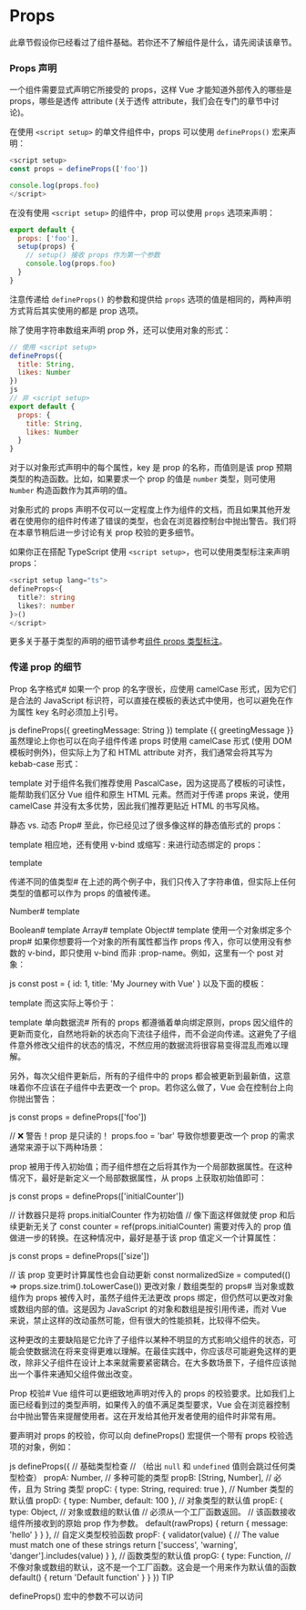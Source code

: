 # Props
此章节假设你已经看过了组件基础。若你还不了解组件是什么，请先阅读该章节。

### Props 声明
一个组件需要显式声明它所接受的 props，这样 Vue 才能知道外部传入的哪些是 props，哪些是透传 attribute (关于透传 attribute，我们会在专门的章节中讨论)。

在使用 `<script setup>` 的单文件组件中，props 可以使用 `defineProps()` 宏来声明：

```js
<script setup>
const props = defineProps(['foo'])

console.log(props.foo)
</script>
```
在没有使用 `<script setup>` 的组件中，prop 可以使用 `props` 选项来声明：

```js
export default {
  props: ['foo'],
  setup(props) {
    // setup() 接收 props 作为第一个参数
    console.log(props.foo)
  }
}
```
注意传递给 `defineProps()` 的参数和提供给 `props` 选项的值是相同的，两种声明方式背后其实使用的都是 prop 选项。

除了使用字符串数组来声明 prop 外，还可以使用对象的形式：

```js
// 使用 <script setup>
defineProps({
  title: String,
  likes: Number
})
js
// 非 <script setup>
export default {
  props: {
    title: String,
    likes: Number
  }
}
```
对于以对象形式声明中的每个属性，key 是 prop 的名称，而值则是该 prop 预期类型的构造函数。比如，如果要求一个 prop 的值是 `number` 类型，则可使用 `Number` 构造函数作为其声明的值。

对象形式的 props 声明不仅可以一定程度上作为组件的文档，而且如果其他开发者在使用你的组件时传递了错误的类型，也会在浏览器控制台中抛出警告。我们将在本章节稍后进一步讨论有关 prop 校验的更多细节。

如果你正在搭配 TypeScript 使用 `<script setup>`，也可以使用类型标注来声明 props：

```ts
<script setup lang="ts">
defineProps<{
  title?: string
  likes?: number
}>()
</script>
```
更多关于基于类型的声明的细节请参考[组件 props 类型标注]()。

### 传递 prop 的细节
Prop 名字格式#
如果一个 prop 的名字很长，应使用 camelCase 形式，因为它们是合法的 JavaScript 标识符，可以直接在模板的表达式中使用，也可以避免在作为属性 key 名时必须加上引号。

js
defineProps({
  greetingMessage: String
})
template
<span>{{ greetingMessage }}</span>
虽然理论上你也可以在向子组件传递 props 时使用 camelCase 形式 (使用 DOM 模板时例外)，但实际上为了和 HTML attribute 对齐，我们通常会将其写为 kebab-case 形式：

template
<MyComponent greeting-message="hello" />
对于组件名我们推荐使用 PascalCase，因为这提高了模板的可读性，能帮助我们区分 Vue 组件和原生 HTML 元素。然而对于传递 props 来说，使用 camelCase 并没有太多优势，因此我们推荐更贴近 HTML 的书写风格。

静态 vs. 动态 Prop#
至此，你已经见过了很多像这样的静态值形式的 props：

template
<BlogPost title="My journey with Vue" />
相应地，还有使用 v-bind 或缩写 : 来进行动态绑定的 props：

template
<!-- 根据一个变量的值动态传入 -->
<BlogPost :title="post.title" />

<!-- 根据一个更复杂表达式的值动态传入 -->
<BlogPost :title="post.title + ' by ' + post.author.name" />
传递不同的值类型#
在上述的两个例子中，我们只传入了字符串值，但实际上任何类型的值都可以作为 props 的值被传递。

Number#
template
<!-- 虽然 `42` 是个常量，我们还是需要使用 v-bind -->
<!-- 因为这是一个 JavaScript 表达式而不是一个字符串 -->
<BlogPost :likes="42" />

<!-- 根据一个变量的值动态传入 -->
<BlogPost :likes="post.likes" />
Boolean#
template
<!-- 仅写上 prop 但不传值，会隐式转换为 `true` -->
<BlogPost is-published />

<!-- 虽然 `false` 是静态的值，我们还是需要使用 v-bind -->
<!-- 因为这是一个 JavaScript 表达式而不是一个字符串 -->
<BlogPost :is-published="false" />

<!-- 根据一个变量的值动态传入 -->
<BlogPost :is-published="post.isPublished" />
Array#
template
<!-- 虽然这个数组是个常量，我们还是需要使用 v-bind -->
<!-- 因为这是一个 JavaScript 表达式而不是一个字符串 -->
<BlogPost :comment-ids="[234, 266, 273]" />

<!-- 根据一个变量的值动态传入 -->
<BlogPost :comment-ids="post.commentIds" />
Object#
template
<!-- 虽然这个对象字面量是个常量，我们还是需要使用 v-bind -->
<!-- 因为这是一个 JavaScript 表达式而不是一个字符串 -->
<BlogPost
  :author="{
    name: 'Veronica',
    company: 'Veridian Dynamics'
  }"
 />

<!-- 根据一个变量的值动态传入 -->
<BlogPost :author="post.author" />
使用一个对象绑定多个 prop#
如果你想要将一个对象的所有属性都当作 props 传入，你可以使用没有参数的 v-bind，即只使用 v-bind 而非 :prop-name。例如，这里有一个 post 对象：

js
const post = {
  id: 1,
  title: 'My Journey with Vue'
}
以及下面的模板：

template
<BlogPost v-bind="post" />
而这实际上等价于：

template
<BlogPost :id="post.id" :title="post.title" />
单向数据流#
所有的 props 都遵循着单向绑定原则，props 因父组件的更新而变化，自然地将新的状态向下流往子组件，而不会逆向传递。这避免了子组件意外修改父组件的状态的情况，不然应用的数据流将很容易变得混乱而难以理解。

另外，每次父组件更新后，所有的子组件中的 props 都会被更新到最新值，这意味着你不应该在子组件中去更改一个 prop。若你这么做了，Vue 会在控制台上向你抛出警告：

js
const props = defineProps(['foo'])

// ❌ 警告！prop 是只读的！
props.foo = 'bar'
导致你想要更改一个 prop 的需求通常来源于以下两种场景：

prop 被用于传入初始值；而子组件想在之后将其作为一个局部数据属性。在这种情况下，最好是新定义一个局部数据属性，从 props 上获取初始值即可：

js
const props = defineProps(['initialCounter'])

// 计数器只是将 props.initialCounter 作为初始值
// 像下面这样做就使 prop 和后续更新无关了
const counter = ref(props.initialCounter)
需要对传入的 prop 值做进一步的转换。在这种情况中，最好是基于该 prop 值定义一个计算属性：

js
const props = defineProps(['size'])

// 该 prop 变更时计算属性也会自动更新
const normalizedSize = computed(() => props.size.trim().toLowerCase())
更改对象 / 数组类型的 props#
当对象或数组作为 props 被传入时，虽然子组件无法更改 props 绑定，但仍然可以更改对象或数组内部的值。这是因为 JavaScript 的对象和数组是按引用传递，而对 Vue 来说，禁止这样的改动虽然可能，但有很大的性能损耗，比较得不偿失。

这种更改的主要缺陷是它允许了子组件以某种不明显的方式影响父组件的状态，可能会使数据流在将来变得更难以理解。在最佳实践中，你应该尽可能避免这样的更改，除非父子组件在设计上本来就需要紧密耦合。在大多数场景下，子组件应该抛出一个事件来通知父组件做出改变。

Prop 校验#
Vue 组件可以更细致地声明对传入的 props 的校验要求。比如我们上面已经看到过的类型声明，如果传入的值不满足类型要求，Vue 会在浏览器控制台中抛出警告来提醒使用者。这在开发给其他开发者使用的组件时非常有用。

要声明对 props 的校验，你可以向 defineProps() 宏提供一个带有 props 校验选项的对象，例如：

js
defineProps({
  // 基础类型检查
  // （给出 `null` 和 `undefined` 值则会跳过任何类型检查）
  propA: Number,
  // 多种可能的类型
  propB: [String, Number],
  // 必传，且为 String 类型
  propC: {
    type: String,
    required: true
  },
  // Number 类型的默认值
  propD: {
    type: Number,
    default: 100
  },
  // 对象类型的默认值
  propE: {
    type: Object,
    // 对象或数组的默认值
    // 必须从一个工厂函数返回。
    // 该函数接收组件所接收到的原始 prop 作为参数。
    default(rawProps) {
      return { message: 'hello' }
    }
  },
  // 自定义类型校验函数
  propF: {
    validator(value) {
      // The value must match one of these strings
      return ['success', 'warning', 'danger'].includes(value)
    }
  },
  // 函数类型的默认值
  propG: {
    type: Function,
    // 不像对象或数组的默认，这不是一个工厂函数。这会是一个用来作为默认值的函数
    default() {
      return 'Default function'
    }
  }
})
TIP

defineProps() 宏中的参数不可以访问 <script setup> 中定义的其他变量，因为在编译时整个表达式都会被移到外部的函数中。

一些补充细节：

所有 prop 默认都是可选的，除非声明了 required: true。

除 Boolean 外的未传递的可选 prop 将会有一个默认值 undefined。

Boolean 类型的未传递 prop 将被转换为 false。这可以通过为它设置 default 来更改——例如：设置为 default: undefined 将与非布尔类型的 prop 的行为保持一致。

如果声明了 default 值，那么在 prop 的值被解析为 undefined 时，无论 prop 是未被传递还是显式指明的 undefined，都会改为 default 值。

当 prop 的校验失败后，Vue 会抛出一个控制台警告 (在开发模式下)。

如果使用了基于类型的 prop 声明 ，Vue 会尽最大努力在运行时按照 prop 的类型标注进行编译。举例来说，defineProps<{ msg: string }> 会被编译为 { msg: { type: String, required: true }}。

运行时类型检查#
校验选项中的 type 可以是下列这些原生构造函数：

String
Number
Boolean
Array
Object
Date
Function
Symbol
另外，type 也可以是自定义的类或构造函数，Vue 将会通过 instanceof 来检查类型是否匹配。例如下面这个类：

js
class Person {
  constructor(firstName, lastName) {
    this.firstName = firstName
    this.lastName = lastName
  }
}
你可以将其作为一个 prop 的类型：

js
defineProps({
  author: Person
})
Vue 会通过 instanceof Person 来校验 author prop 的值是否是 Person 类的一个实例。

Boolean 类型转换#
为了更贴近原生 boolean attributes 的行为，声明为 Boolean 类型的 props 有特别的类型转换规则。以带有如下声明的 <MyComponent> 组件为例：

js
defineProps({
  disabled: Boolean
})
该组件可以被这样使用：

template
<!-- 等同于传入 :disabled="true" -->
<MyComponent disabled />

<!-- 等同于传入 :disabled="false" -->
<MyComponent />
当一个 prop 被声明为允许多种类型时，例如：

js
defineProps({
  disabled: [Boolean, Number]
})
无论声明类型的顺序如何，Boolean 类型的特殊转换规则都会被应用。